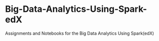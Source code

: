 # Big-Data-Analytics-Using-Spark-edX
Assignments and Notebooks for the  Big Data Analytics Using Spark(edX)
